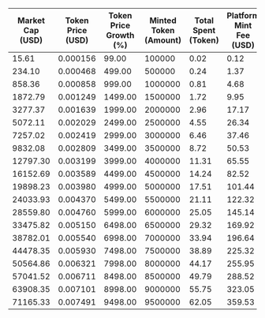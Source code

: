| Market Cap (USD) | Token Price (USD) | Token Price Growth (%) | Minted Token (Amount) | Total Spent (Token) | Platform Mint Fee (USD) |
|------------------|-------------------|------------------------|-----------------------|--------------------|-------------------------|
| 15.61 | 0.000156 | 99.00 | 100000 | 0.02 | 0.12 |
| 234.10 | 0.000468 | 499.00 | 500000 | 0.24 | 1.37 |
| 858.36 | 0.000858 | 999.00 | 1000000 | 0.81 | 4.68 |
| 1872.79 | 0.001249 | 1499.00 | 1500000 | 1.72 | 9.95 |
| 3277.37 | 0.001639 | 1999.00 | 2000000 | 2.96 | 17.17 |
| 5072.11 | 0.002029 | 2499.00 | 2500000 | 4.55 | 26.34 |
| 7257.02 | 0.002419 | 2999.00 | 3000000 | 6.46 | 37.46 |
| 9832.08 | 0.002809 | 3499.00 | 3500000 | 8.72 | 50.53 |
| 12797.30 | 0.003199 | 3999.00 | 4000000 | 11.31 | 65.55 |
| 16152.69 | 0.003589 | 4499.00 | 4500000 | 14.24 | 82.52 |
| 19898.23 | 0.003980 | 4999.00 | 5000000 | 17.51 | 101.44 |
| 24033.93 | 0.004370 | 5499.00 | 5500000 | 21.11 | 122.32 |
| 28559.80 | 0.004760 | 5999.00 | 6000000 | 25.05 | 145.14 |
| 33475.82 | 0.005150 | 6498.00 | 6500000 | 29.32 | 169.92 |
| 38782.01 | 0.005540 | 6998.00 | 7000000 | 33.94 | 196.64 |
| 44478.35 | 0.005930 | 7498.00 | 7500000 | 38.89 | 225.32 |
| 50564.86 | 0.006321 | 7998.00 | 8000000 | 44.17 | 255.95 |
| 57041.52 | 0.006711 | 8498.00 | 8500000 | 49.79 | 288.52 |
| 63908.35 | 0.007101 | 8998.00 | 9000000 | 55.75 | 323.05 |
| 71165.33 | 0.007491 | 9498.00 | 9500000 | 62.05 | 359.53 |
